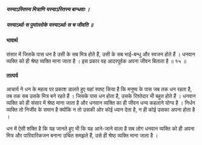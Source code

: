 ##### यस्याऽस्तिस्य मित्राणि यस्याऽस्तिस्य बान्धवाः ।
##### यस्याऽर्थाः स पुमांल्लोके यस्याऽर्थाः स च जीवति ॥

#### भावार्थ

संसार में जिसके पास धन है उसी के सब मित्र होते हैं, उसी के सब भाई-बन्धु और स्वजन होते हैं । धनवान व्यक्ति को ही श्रेष्ठ व्यक्ति माना जाता है । इस प्रकार वह आदरपूर्वक अपना जीवन बिताता है ॥ १५ ॥

#### तात्पर्य

आचार्य ने धन के महत्व पर प्रकाश डालते हुए यहां स्पष्ट किया है कि मनुष्य के पास जब तक धन रहता है, तब तक सब उसके मित्र बने रहते हैं । जिसके पास धन होता है, उसके रिश्तेदार भी बहुत होते हैं । धनवान व्यक्ति को ही संसार में श्रेष्ठ माना जाता है और धनवान व्यक्ति का ही जीवन धन्य कहलाने योग्य है । निर्धन व्यक्ति तो निर्जीव के समान है क्योंकि न तो उसकी ओर कोई ध्यान देता है, न ही कोई उसका अपना होता है ।

धन में ऐसी शक्ति है कि यह जानते हुए भी कि यह आने-जाने वाला है सब लोग धनवान व्यक्ति को ही अपना मित्र और पारिवारिकजन बनाना उचित समझते हैं, उसे ही श्रेष्ठ व्यक्ति माना जाता है ।